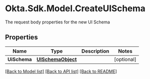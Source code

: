 # Okta.Sdk.Model.CreateUISchema
The request body properties for the new UI Schema

## Properties

Name | Type | Description | Notes
------------ | ------------- | ------------- | -------------
**UiSchema** | [**UISchemaObject**](UISchemaObject.md) |  | [optional] 

[[Back to Model list]](../README.md#documentation-for-models) [[Back to API list]](../README.md#documentation-for-api-endpoints) [[Back to README]](../README.md)

